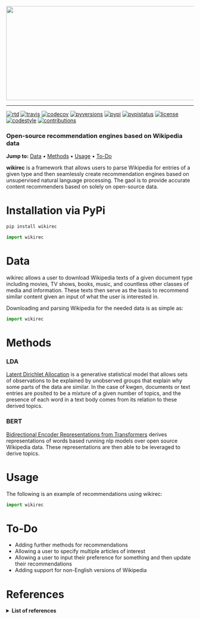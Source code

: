 <div align="center">
  <a href="https://github.com/andrewtavis/wikirec"><img src="https://github.com/andrewtavis/wikirec/blob/main/resources/wikirec_logo_transparent.png" width="518" height="253"></a>
</div>

--------------------------------------

[![rtd](https://img.shields.io/readthedocs/wikirec.svg?logo=read-the-docs)](http://wikirec.readthedocs.io/en/latest/)
[![travis](https://img.shields.io/travis/andrewtavis/wikirec.svg?logo=travis-ci)](https://travis-ci.org/andrewtavis/wikirec)
[![codecov](https://codecov.io/gh/andrewtavis/wikirec/branch/master/graphs/badge.svg)](https://codecov.io/gh/andrewtavis/wikirec)
[![pyversions](https://img.shields.io/pypi/pyversions/wikirec.svg?logo=python)](https://pypi.org/project/wikirec/)
[![pypi](https://img.shields.io/pypi/v/wikirec.svg)](https://pypi.org/project/wikirec/)
[![pypistatus](https://img.shields.io/pypi/status/wikirec.svg)](https://pypi.org/project/wikirec/)
[![license](https://img.shields.io/github/license/andrewtavis/wikirec.svg)](https://github.com/andrewtavis/wikirec/blob/main/LICENSE)
[![codestyle](https://img.shields.io/badge/code%20style-black-000000.svg)](https://github.com/psf/black)
[![contributions](https://img.shields.io/badge/contributions-welcome-brightgreen.svg)](https://github.com/andrewtavis/wikirec/blob/main/CONTRIBUTING.md)

### Open-source recommendation engines based on Wikipedia data

**Jump to:** [Data](#data) • [Methods](#methods) • [Usage](#usage) • [To-Do](#to-do)

**wikirec** is a framework that allows users to parse Wikipedia for entries of a given type and then seamlessly create recommendation engines based on unsupervised natural language processing. The gaol is to provide accurate content recommenders based on solely on open-source data.

# Installation via PyPi
```bash
pip install wikirec
```

```python
import wikirec
```

# Data

wikirec allows a user to download Wikipedia texts of a given document type including movies, TV shows, books, music, and countless other classes of media and information. These texts then serve as the basis to recommend similar content given an input of what the user is interested in.

<!---
See XYZ for a full list of available Wikipedia classes.
--->

Downloading and parsing Wikipedia for the needed data is as simple as:

```python
import wikirec
```

# Methods

### LDA

[Latent Dirichlet Allocation](https://en.wikipedia.org/wiki/Latent_Dirichlet_allocation) is a generative statistical model that allows sets of observations to be explained by unobserved groups that explain why some parts of the data are similar. In the case of kwgen, documents or text entries are posited to be a mixture of a given number of topics, and the presence of each word in a text body comes from its relation to these derived topics.

### BERT

[Bidirectional Encoder Representations from Transformers](https://github.com/google-research/bert) derives representations of words based running nlp models over open source Wikipedia data. These representations are then able to be leveraged to derive topics.

<!---
### LDA with BERT embeddings

The combination of LDA with BERT via an [wikirec.autoencoder](https://github.com/andrewtavis/kwgen/blob/main/wikirec/autoencoder.py).
--->

# Usage

The following is an example of recommendations using wikirec:

```python
import wikirec
```

# To-Do

- Adding further methods for recommendations
- Allowing a user to specify multiple articles of interest
- Allowing a user to input their preference for something and then update their recommendations
- Adding support for non-English versions of Wikipedia

# References
<details><summary><strong>List of references<strong></summary>
<p>

- https://towardsdatascience.com/building-a-recommendation-system-using-neural-network-embeddings-1ef92e5c80c9

- https://towardsdatascience.com/wikipedia-data-science-working-with-the-worlds-largest-encyclopedia-c08efbac5f5c

- https://medium.com/swiftworld/topic-modeling-of-new-york-times-articles-11688837d32f

- https://blog.insightdatascience.com/news4u-recommend-stories-based-on-collaborative-reader-behavior-9b049b6724c4

</p>
</details>
